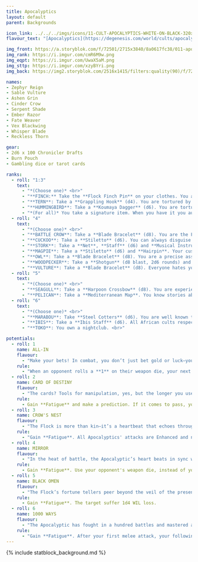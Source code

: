 ```yaml
---
title: Apocalyptics
layout: default
parent: Backgrounds

icon_link: ../../../imgs/icons/11-CULT-APOCALYPTICS-WHITE-ON-BLACK-320x320.webp
flavour_text: "[Apocalyptics](https://degenesis.com/world/cults/apocalyptics) live a pure and unbridled life. They appear in Flocks, swooping into gambling dens and nesting in bordellos. Their distillate is stronger, their Burn more potent, their whores more beautiful. Any vice finds a welcome home with them. They live in the present. All emotions are sacred to them and equally celebrated as if they were the last."

img_front: https://a.storyblok.com/f/72501/2715x3840/8a0617fc38/011-apocalyptics-archetype.jpg
img_rank: https://i.imgur.com/cmR6M9w.png
img_eqpt: https://i.imgur.com/UwaX5aM.png
img_sttp: https://i.imgur.com/xzyBYri.png
img_back: https://img2.storyblok.com/2516x1415/filters:quality(90)/f/72501/2516x1415/42a8f02000/opener-apocalyptics.jpg

names:
- Zephyr Reign
- Sable Vulture
- Ashen Grin
- Cinder Crow
- Serpent Shade
- Ember Razor
- Fate Weaver
- Vex Blackwing
- Whisper Blade
- Reckless Thorn

gear:
- 2d6 x 100 Chronicler Drafts
- Burn Pouch
- Gambling dice or tarot cards

ranks:
  - roll: "1:3"
    text:
      - "*(Choose one)* <br>"
      - "**FINCH:** Take the **Flock Finch Pin** on your clothes. You are tortured by your Flock, for your own good. <br>"
      - "**TERN**: Take a **Grappling Hook** (d4). You are tortured by your Flock, for your own good. <br>"
      - "**HUMMINGBIRD**: Take a **Koumaya Dagger** (d6). You are tortured by your Flock, for your own good. <br>"
      - "*(For all)* You take a signature item. When you have it you automatically win initiative. You give up this item when you move Ranks. You are tortured by your Flock, for your own good."
  - roll: "4"
    text:
      - "*(Choose one)* <br>"
      - "**BATTLE CROW**: Take a **Blade Bracelet** (d8). You are the Flock's warrior, and have authority during an attack. <br>"
      - "**CUCKOO**: Take a **Stiletto** (d6). You can always disguise yourself, and become someone else. <br>"
      - "**STORK**: Take a **Net**, **Staff** (d6) and **Musical Instrument**.You can always find children to do jobs for you. <br>"
      - "**MAGPIE**: Take a **Stiletto** (d6) and **Hairpin**. Your customers always tell you too much. <br>"
      - "**OWL**: Take a **Blade Bracelet** (d8). You are a precise assassin and robber. <br>"
      - "**WOODPECKER**: Take a **Shotgun** (d8 blast, 2d6 rounds) and a **Key Ring**. You can always build a secure nest for your Flock. <br>"
      - "**VULTURE**: Take a **Blade Bracelet** (d8). Everyone hates you, except the Shutters. <br>"
  - roll: "5"
    text:
      - "*(Choose one)* <br>"
      - "**SEAGULL**: Take a **Harpoon Crossbow** (d8). You are experienced in moving around moving ships. <br>"
      - "**PELICAN**: Take a **Mediterranean Map**. You know stories about coastal cities. <br>"
  - roll: "6"
    text:
      - "*(Choose one)* <br>"
      - "**MARABOU**: Take **Steel Cotters** (d6). You are well known to the Neolibyans. You also know them well. <br>"
      - "**IBIS**: Take a **Ibis Staff** (d6). All African cults respect you. <br>"
      - "**TOKO**: You own a nightclub. <br>"

potentials:
  - roll: 1
    name: ALL-IN
    flavour:
      - "Make your bets! In combat, you don’t just bet gold or luck—you wager blood and bones. Only an Apocalyptic would dare to go all in, risking everything for a chance at glory. And oh, how they smile at the prospect of winning it all."
    rule:
      - "When an opponent rolls a **1** on their weapon die, your next attack is Enhanced."
  - roll: 2
    name: CARD OF DESTINY
    flavour:
      - "The cards? Tools for manipulation, yes, but the longer you use them, the more you begin to understand. Their faces are more than symbols—they are echoes, shadows cast by the future onto the past. Those who know how to read them don't just walk through the present—they walk through time."
    rule:
      - Gain **Fatigue** and make a prediction. If it comes to pass, your first save related to it is successful or your first attack is Enhanced.
  - roll: 3
    name: CROW'S NEST
    flavour:
      - "The Flock is more than kin—it’s a heartbeat that echoes through the Apocalyptic’s soul, the origin of every step they take. Harm the Flock, and you carve into the Apocalyptic’s very flesh."
    rule:
      - "Gain **Fatigue**. All Apocalyptics' attacks are Enhanced and non-Blast attacks against them are Impaired until they next take STR damage."
  - roll: 4
    name: MIRROR
    flavour:
      - "In the heat of battle, the Apocalyptic’s heart beats in sync with his enemy’s—two hearts, one rhythm. He watches, learns, and echoes every move, as if they were sparring partners bound by fate."
    rule:
      - Gain **Fatigue**. Use your opponent's weapon die, instead of yours.
  - roll: 5
    name: BLACK OMEN
    flavour:
      - "The Flock’s fortune tellers peer beyond the veil of the present, into darkened futures. It isn’t difficult for them to see—no more than binding a dead crow or drawing a bloody cross upon a door. These omens are whispers from the primal dark, and the world fears their savagery, seeing in them a pact with forces that should never be summoned."
    rule:
      - Gain **Fatigue**. The target suffer 1d4 WIL loss.
  - roll: 6
    name: 1000 WAYS
    flavour:
      - "The Apocalyptic has fought in a hundred battles and mastered a thousand styles—only to cast them all aside. Combat isn’t a dance of rigid steps or a game of seduction. It’s chaos, pure and untamed. In the end, only one thing matters: victory. The path to it? Infinite."
    rule:
      - "Gain **Fatigue**. After your first melee attack, your following melee attacks are Enhanced."
---
```


{% include statblock_background.md %}
